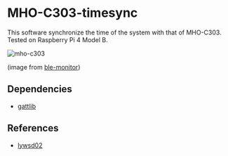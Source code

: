 # MHO-C303-timesync
This software synchronize the time of the system with that of MHO-C303.
Tested on Raspberry Pi 4 Model B.

![mho-c303](https://raw.githubusercontent.com/custom-components/ble_monitor/master/pictures/MHO-C303.png)

(image from [ble-monitor](https://github.com/custom-components/ble_monitor))

## Dependencies
- [gattlib](https://github.com/labapart/gattlib)

## References
- [lywsd02](https://github.com/h4/lywsd02)
